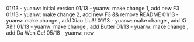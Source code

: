 01/13 - yuanw: initial version
01/13 - yuanw: make change 1, add new F3
01/13 - yuanw: make change 2, add new F3 && remove README
01/13 - yuanw: make change  , add Xiao Liu!!!
01/13 - yuanw: make change  , add Xi Xi!!!
01/13 - yuanw: make change  , add Butter
01/13 - yuanw: make change  , add Da Wen Ge!
05/18 - yuanw: new
